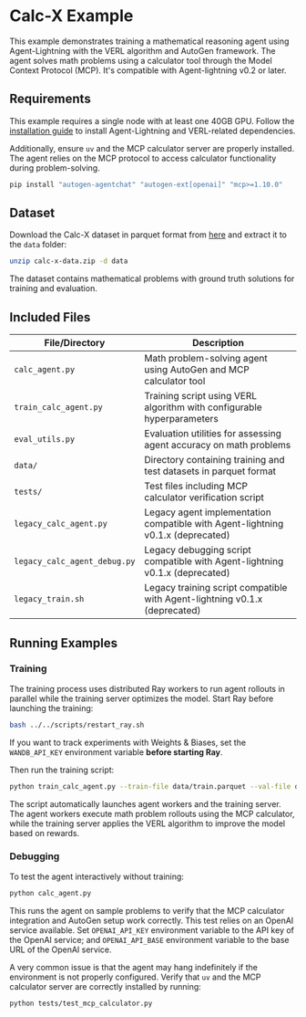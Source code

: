 # Calc-X Example

This example demonstrates training a mathematical reasoning agent using Agent-Lightning with the VERL algorithm and AutoGen framework. The agent solves math problems using a calculator tool through the Model Context Protocol (MCP). It's compatible with Agent-lightning v0.2 or later.

## Requirements

This example requires a single node with at least one 40GB GPU. Follow the [installation guide](../../docs/tutorials/installation.md) to install Agent-Lightning and VERL-related dependencies.

Additionally, ensure `uv` and the MCP calculator server are properly installed. The agent relies on the MCP protocol to access calculator functionality during problem-solving.

```bash
pip install "autogen-agentchat" "autogen-ext[openai]" "mcp>=1.10.0"
```

## Dataset

Download the Calc-X dataset in parquet format from [here](https://drive.google.com/file/d/1FQMyKLLd6hP9dw9rfZn1EZOWNvKaDsqw/view?usp=sharing) and extract it to the `data` folder:

```bash
unzip calc-x-data.zip -d data
```

The dataset contains mathematical problems with ground truth solutions for training and evaluation.

## Included Files

| File/Directory | Description |
|----------------|-------------|
| `calc_agent.py` | Math problem-solving agent using AutoGen and MCP calculator tool |
| `train_calc_agent.py` | Training script using VERL algorithm with configurable hyperparameters |
| `eval_utils.py` | Evaluation utilities for assessing agent accuracy on math problems |
| `data/` | Directory containing training and test datasets in parquet format |
| `tests/` | Test files including MCP calculator verification script |
| `legacy_calc_agent.py` | Legacy agent implementation compatible with Agent-lightning v0.1.x (deprecated) |
| `legacy_calc_agent_debug.py` | Legacy debugging script compatible with Agent-lightning v0.1.x (deprecated) |
| `legacy_train.sh` | Legacy training script compatible with Agent-lightning v0.1.x (deprecated) |

## Running Examples

### Training

The training process uses distributed Ray workers to run agent rollouts in parallel while the training server optimizes the model. Start Ray before launching the training:

```bash
bash ../../scripts/restart_ray.sh
```

If you want to track experiments with Weights & Biases, set the `WANDB_API_KEY` environment variable **before starting Ray**.

Then run the training script:

```bash
python train_calc_agent.py --train-file data/train.parquet --val-file data/test.parquet
```

The script automatically launches agent workers and the training server. The agent workers execute math problem rollouts using the MCP calculator, while the training server applies the VERL algorithm to improve the model based on rewards.

### Debugging

To test the agent interactively without training:

```bash
python calc_agent.py
```

This runs the agent on sample problems to verify that the MCP calculator integration and AutoGen setup work correctly. This test relies on an OpenAI service available. Set `OPENAI_API_KEY` environment variable to the API key of the OpenAI service; and `OPENAI_API_BASE` environment variable to the base URL of the OpenAI service.

A very common issue is that the agent may hang indefinitely if the environment is not properly configured. Verify that `uv` and the MCP calculator server are correctly installed by running:

```bash
python tests/test_mcp_calculator.py
```
